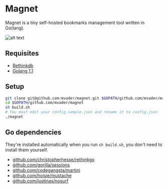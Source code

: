 Magnet
======

Magnet is a tiny self-hosted bookmarks management tool written in Go(lang).

![alt text](https://github.com/mvader/magnet/raw/master/magnet.png "Magnet screenshot")

Requisites
-------
* [Rethinkdb](http://rethinkdb.com)
* [Golang 1.1](http://golang.org/doc/install)

Setup
-------

```bash
git clone git@github.com:mvader/magnet.git $GOPATH/github.com/mvader/magnet
cd $GOPATH/github.com/mvader/magnet
sh build.sh
# You must edit your config.sample.json and rename it to config.json
./magnet
```

Go dependencies 
-------
They're installed automatically when you run ```sh build.sh```, you don't need to install them yourself.
* [github.com/christopherhesse/rethinkgo](https://github.com/christopherhesse/rethinkgo)
* [github.com/gorilla/sessions](https://github.com/gorilla/sessions)
* [github.com/codegangsta/martini](https://github.com/codegangsta/martini)
* [github.com/hoisie/mustache](https://github.com/hoisie/mustache)
* [github.com/justinas/nosurf](https://github.com/justinas/nosurf)
